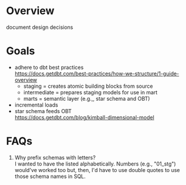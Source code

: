 # Overview
document design decisions

# Goals
* adhere to dbt best practices<br>https://docs.getdbt.com/best-practices/how-we-structure/1-guide-overview
    * staging = creates atomic building blocks from source
    * intermediate = prepares staging models for use in mart
    * marts = semantic layer (e.g.,, star schema and OBT)
* incremental loads
* star schema feeds OBT<br>https://docs.getdbt.com/blog/kimball-dimensional-model

# FAQs
1. Why prefix schemas with letters?<br>I wanted to have the listed alphabetically. Numbers (e.g., "01_stg") would've worked too but, then, I'd have to use double quotes to use those schema names in SQL.